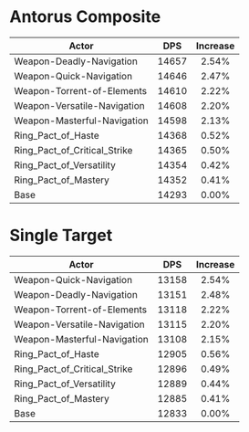 # Antorus Composite
| Actor | DPS | Increase |
|---|:---:|:---:|
|Weapon-Deadly-Navigation|14657|2.54%|
|Weapon-Quick-Navigation|14646|2.47%|
|Weapon-Torrent-of-Elements|14610|2.22%|
|Weapon-Versatile-Navigation|14608|2.20%|
|Weapon-Masterful-Navigation|14598|2.13%|
|Ring_Pact_of_Haste|14368|0.52%|
|Ring_Pact_of_Critical_Strike|14365|0.50%|
|Ring_Pact_of_Versatility|14354|0.42%|
|Ring_Pact_of_Mastery|14352|0.41%|
|Base|14293|0.00%|

# Single Target
| Actor | DPS | Increase |
|---|:---:|:---:|
|Weapon-Quick-Navigation|13158|2.54%|
|Weapon-Deadly-Navigation|13151|2.48%|
|Weapon-Torrent-of-Elements|13118|2.22%|
|Weapon-Versatile-Navigation|13115|2.20%|
|Weapon-Masterful-Navigation|13108|2.15%|
|Ring_Pact_of_Haste|12905|0.56%|
|Ring_Pact_of_Critical_Strike|12896|0.49%|
|Ring_Pact_of_Versatility|12889|0.44%|
|Ring_Pact_of_Mastery|12885|0.41%|
|Base|12833|0.00%|
